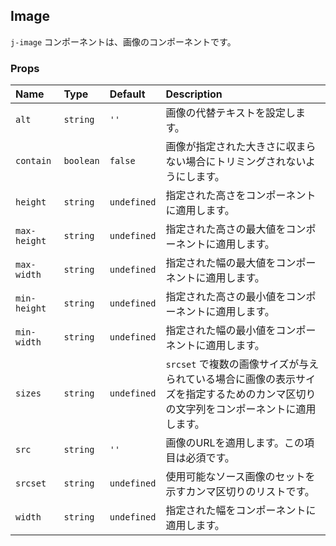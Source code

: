 ## Image

`j-image` コンポーネントは、画像のコンポーネントです。

### Props

|Name|Type|Default|Description|
|:--|:--|:--|:--|
|`alt`|`string`|`''`|画像の代替テキストを設定します。|
|`contain`|`boolean`|`false`|画像が指定された大きさに収まらない場合にトリミングされないようにします。|
|`height`|`string`|`undefined`|指定された高さをコンポーネントに適用します。|
|`max-height`|`string`|`undefined`|指定された高さの最大値をコンポーネントに適用します。|
|`max-width`|`string`|`undefined`|指定された幅の最大値をコンポーネントに適用します。|
|`min-height`|`string`|`undefined`|指定された高さの最小値をコンポーネントに適用します。|
|`min-width`|`string`|`undefined`|指定された幅の最小値をコンポーネントに適用します。|
|`sizes`|`string`|`undefined`|`srcset` で複数の画像サイズが与えられている場合に画像の表示サイズを指定するためのカンマ区切りの文字列をコンポーネントに適用します。|
|`src`|`string`|`''`|画像のURLを適用します。この項目は必須です。|
|`srcset`|`string`|`undefined`|使用可能なソース画像のセットを示すカンマ区切りのリストです。|
|`width`|`string`|`undefined`|指定された幅をコンポーネントに適用します。|

